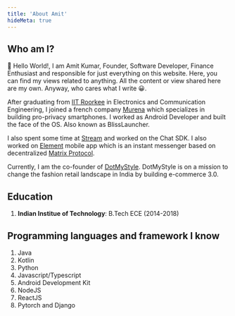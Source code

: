 ```yaml
---
title: 'About Amit'
hideMeta: true
---
```


## Who am I?
:wave: Hello World!, I am Amit Kumar, Founder, Software Developer, Finance Enthusiast and responsible for just everything on this website. Here, you can find my views related to anything. All the content or view shared here are my own. Anyway, who cares what I write :grinning:.

After graduating from [IIT Roorkee](https://www.iitr.ac.in/) in Electronics and Communication Engineering, I joined a french company [Murena](https://murena.com/) which specializes in building pro-privacy smartphones. I worked as Android Developer and built the face of the OS. Also known as BlissLauncher. 

I also spent some time at [Stream](https://getstream.io/) and worked on the Chat SDK. I also worked on [Element](https://element.io/) mobile app which is an instant messenger based on decentralized [Matrix Protocol](https://matrix.org/).

Currently, I am the co-founder of [DotMyStyle](https://dotmystyle.com). DotMyStyle is on a mission to change the fashion retail landscape in India by building e-commerce 3.0.

## Education
1. **Indian Institue of Technology**: B.Tech ECE (2014-2018)


## Programming languages and framework I know
1. Java
2. Kotlin
3. Python
4. Javascript/Typescript
5. Android Development Kit
6. NodeJS
7. ReactJS
8. Pytorch and Django
